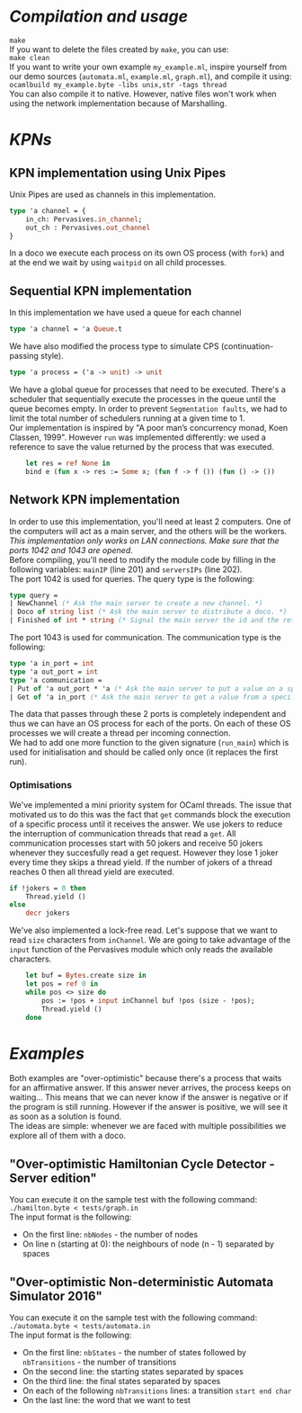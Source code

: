 # *Compilation and usage*
`make`  
If you want to delete the files created by `make`, you can use:  
`make clean`  
If you want to write your own example `my_example.ml`, inspire yourself from our demo sources (`automata.ml`, `example.ml`, `graph.ml`), and compile it using:  
`ocamlbuild my_example.byte -libs unix,str -tags thread`  
You can also compile it to native. However, native files won't work when using the network implementation because of Marshalling.  
# *KPNs*
## KPN implementation using Unix Pipes
Unix Pipes are used as channels in this implementation.  
```ocaml
type 'a channel = { 
    in_ch: Pervasives.in_channel; 
    out_ch : Pervasives.out_channel
}
``` 
In a doco we execute each process on its own OS process (with `fork`) and at the end we wait by using `waitpid` on all child processes.
## Sequential KPN implementation
In this implementation we have used a queue for each channel
```ocaml
type 'a channel = 'a Queue.t
```  
We have also modified the process type to simulate CPS (continuation-passing style).
```ocaml
type 'a process = ('a -> unit) -> unit
```  
We have a global queue for processes that need to be executed. There's a scheduler that sequentially execute the processes in the queue until the queue becomes empty. In order to prevent `Segmentation faults`, we had to limit the total number of schedulers running at a given time to 1.  
Our implementation is inspired by "A poor man’s concurrency monad, Koen Classen, 1999". However `run` was implemented differently: we used a reference to save the value returned by the process that was executed.
```ocaml
    let res = ref None in 
    bind e (fun x -> res := Some x; (fun f -> f ()) (fun () -> ())
```
## Network KPN implementation
In order to use this implementation, you'll need at least 2 computers. One of the computers will act as a main server, and the others will be the workers. *This implementation only works on LAN connections. Make sure that the ports 1042 and 1043 are opened.*   
Before compiling, you'll need to modify the module code by filling in the following variables: `mainIP` (line 201) and `serversIPs` (line 202).  
The port 1042 is used for queries. The query type is the following:  
```ocaml
type query = 
| NewChannel (* Ask the main server to create a new channel. *)
| Doco of string list (* Ask the main server to distribute a doco. *)
| Finished of int * string (* Signal the main server the id and the return value of a finished process *)
```
The port 1043 is used for communication. The communication type is the following:
```ocaml
type 'a in_port = int
type 'a out_port = int
type 'a communication =
| Put of 'a out_port * 'a (* Ask the main server to put a value on a specific channel *)
| Get of 'a in_port (* Ask the main server to get a value from a specific channel and send it to you *) 
```  
The data that passes through these 2 ports is completely independent and thus we can have an OS process for each of the ports. On each of these OS processes we will create a thread per incoming connection.  
We had to add one more function to the given signature (`run_main`) which is used for initialisation and should be called only once (it replaces the first run).
### Optimisations
We've implemented a mini priority system for OCaml threads. The issue that motivated us to do this was the fact that `get` commands block the execution of a specific process until it receives the answer. We use jokers to reduce the interruption of communication threads that read a `get`.  All communication processes start with 50 jokers and receive 50 jokers whenever they succesfully read a get request. However they lose 1 joker every time they skips a thread yield. If the number of jokers of a thread reaches 0 then all thread yield are executed.
```ocaml
if !jokers = 0 then
    Thread.yield ()
else
    decr jokers
```  
We've also implemented a lock-free read. Let's suppose that we want to read `size` characters from `inChannel`. We are going to take advantage of the `input` function of the Pervasives module which only reads the available characters.
```ocaml
    let buf = Bytes.create size in
    let pos = ref 0 in
    while pos <> size do
        pos := !pos + input inChannel buf !pos (size - !pos);
        Thread.yield ()
    done
```
# *Examples*
Both examples are "over-optimistic" because there's a process that waits for an affirmative answer. If this answer never arrives, the process keeps on waiting... This means that we can never know if the answer is negative or if the program is still running. However if the answer is positive, we will see it as soon as a solution is found.  
The ideas are simple: whenever we are faced with multiple possibilities we explore all of them with a doco.
## "Over-optimistic Hamiltonian Cycle Detector - Server edition"
You can execute it on the sample test with the following command:  
`./hamilton.byte < tests/graph.in`  
The input format is the following:
- On the first line: `nbNodes` - the number of nodes
- On line n (starting at 0): the neighbours of node (n - 1) separated by spaces  

## "Over-optimistic Non-deterministic Automata Simulator 2016"
You can execute it on the sample test with the following command:  
`./automata.byte < tests/automata.in`  
The input format is the following:
- On the first line: `nbStates` - the number of states followed by `nbTransitions` - the number of transitions
- On the second line: the starting states separated by spaces
- On the third line: the final states separated by spaces
- On each of the following `nbTransitions` lines: a transition `start end char`
- On the last line: the word that we want to test
